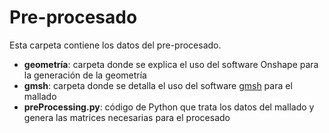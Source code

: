 # Pre-procesado
Esta carpeta contiene los datos del pre-procesado. 
- **geometría**: carpeta donde se explica el uso del software Onshape para la generación de la geometría
- **gmsh**: carpeta donde se detalla el uso del software [gmsh](https://gmsh.info/) para el mallado
- **preProcessing.py**: código de Python que trata los datos del mallado y genera las matrices necesarias para el procesado
